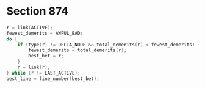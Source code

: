 # Section 874

```c << Find an active node with fewest demerits >>=
r = link(ACTIVE);
fewest_demerits = AWFUL_BAD;
do {
    if (type(r) != DELTA_NODE && total_demerits(r) < fewest_demerits) {
        fewest_demerits = total_demerits(r);
        best_bet = r;
    }
    r = link(r);
} while (r != LAST_ACTIVE);
best_line = line_number(best_bet);
```
